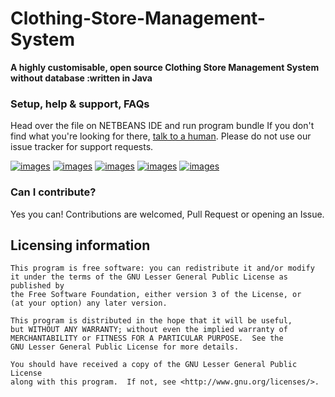 # Clothing-Store-Management-System
__A highly customisable, open source Clothing Store Management System without database :written in Java__

### Setup, help & support, FAQs
Head over the file on NETBEANS IDE and run program bundle
If you don't find what you're looking for there, [talk to a human](#discussion). Please do not use our issue tracker for support requests.

[![images](https://github.com/yugn27/Clothing-Store-Management-System/blob/master/Screenshot/1.png)](https://github.com/yugn27/Clothing-Store-Management-System)
[![images](https://github.com/yugn27/Clothing-Store-Management-System/blob/master/Screenshot/2.png)](https://github.com/yugn27/Clothing-Store-Management-System)
[![images](https://github.com/yugn27/Clothing-Store-Management-System/blob/master/Screenshot/3.png)](https://github.com/yugn27/Clothing-Store-Management-System)
[![images](https://github.com/yugn27/Clothing-Store-Management-System/blob/master/Screenshot/4.png)](https://github.com/yugn27/Clothing-Store-Management-System)
[![images](https://github.com/yugn27/Clothing-Store-Management-System/blob/master/Screenshot/5.png)](https://github.com/yugn27/Clothing-Store-Management-System)



### Can I contribute?
Yes you can! Contributions are welcomed, Pull Request or opening an Issue.


## Licensing information

	This program is free software: you can redistribute it and/or modify
	it under the terms of the GNU Lesser General Public License as published by
	the Free Software Foundation, either version 3 of the License, or
	(at your option) any later version.

	This program is distributed in the hope that it will be useful,
	but WITHOUT ANY WARRANTY; without even the implied warranty of
	MERCHANTABILITY or FITNESS FOR A PARTICULAR PURPOSE.  See the
	GNU Lesser General Public License for more details.

	You should have received a copy of the GNU Lesser General Public License
	along with this program.  If not, see <http://www.gnu.org/licenses/>.


